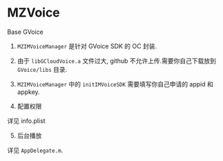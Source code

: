 # MZVoice

Base GVoice

1. `MZIMVoiceManager` 是针对 GVoice SDK 的 OC 封装.

2. 由于 `libGCloudVoice.a` 文件过大, github 不允许上传.需要你自己下载放到 `GVoice/libs` 目录.

3. `MZIMVoiceManager` 中的 `initIMVoiceSDK` 需要填写你自己申请的 appid 和 appkey.

4. 配置权限

详见 info.plist

5. 后台播放

详见 `AppDelegate.m`.


